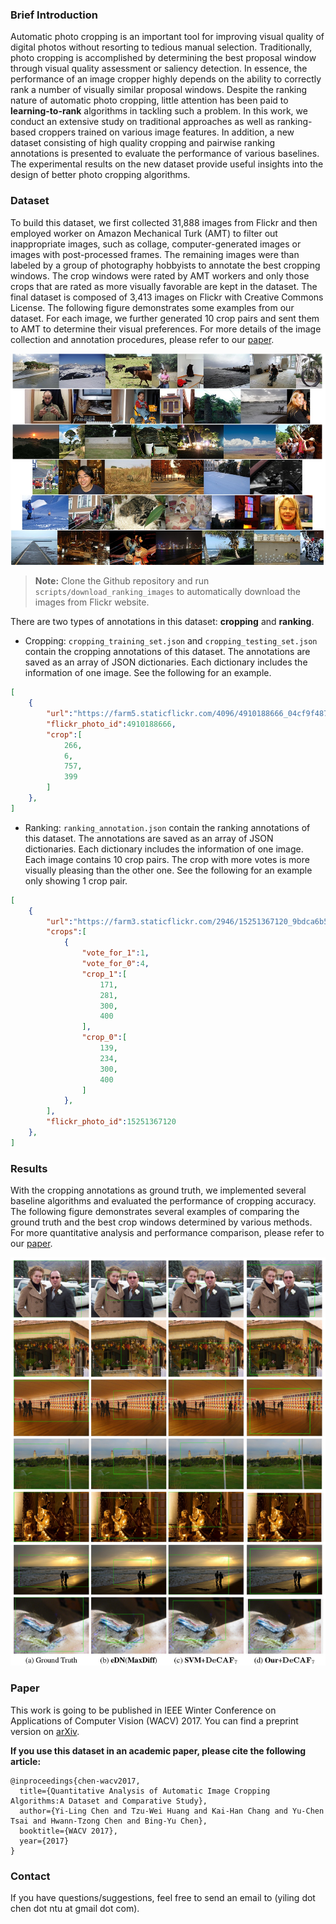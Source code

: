 ### Brief Introduction

Automatic photo cropping is an important tool for improving visual quality of digital photos without resorting to tedious manual selection. Traditionally, photo cropping is accomplished by determining the best proposal window through visual quality assessment or saliency detection. In essence, the performance of an image cropper highly depends on the ability to correctly rank a number of visually similar proposal windows. Despite the ranking nature of automatic photo cropping, little attention has been paid to **learning-to-rank** algorithms in tackling such a problem. In this work, we conduct an extensive study on traditional approaches as well as ranking-based croppers trained on various image features. In addition, a new dataset consisting of high quality cropping and pairwise ranking annotations is presented to evaluate the performance of various baselines. The experimental results on the new dataset provide useful insights into the design of better photo cropping algorithms.

### Dataset

To build this dataset, we first collected 31,888 images from Flickr and then employed worker on Amazon Mechanical Turk (AMT) to filter out inappropriate images, such as collage, computer-generated images or images with post-processed frames. The remaining images were than labeled by a group of photography hobbyists to annotate the best cropping windows.
The crop windows were rated by AMT workers and only those crops that are rated as more visually favorable are kept in the dataset.
The final dataset is composed of 3,413 images on Flickr with Creative Commons License. The following figure demonstrates some examples from our dataset.
For each image, we further generated 10 crop pairs and sent them to AMT to determine their visual preferences.
For more details of the image collection and annotation procedures, please refer to our [paper](#paper).

![Example images](images/dataset.jpg)


> **Note:** Clone the Github repository and run `scripts/download_ranking_images` to automatically download the images from Flickr website.

There are two types of annotations in this dataset: **cropping** and **ranking**.

* Cropping: `cropping_training_set.json` and `cropping_testing_set.json` contain the cropping annotations of this dataset. The annotations are saved as an array of JSON dictionaries. Each dictionary includes the information of one image. See the following for an example.

```json
[
    {
        "url":"https://farm5.staticflickr.com/4096/4910188666_04cf9f487d_b.jpg",
        "flickr_photo_id":4910188666,
        "crop":[
            266,
            6,
            757,
            399
        ]
    },
]
```

* Ranking: `ranking_annotation.json` contain the ranking annotations of this dataset. The annotations are saved as an array of JSON dictionaries. Each dictionary includes the information of one image. Each image contains 10 crop pairs. The crop with more votes is more visually pleasing than the other one. See the following for an example only showing 1 crop pair.

```json
[
    {
        "url":"https://farm3.staticflickr.com/2946/15251367120_9bdca6b5c3_c.jpg",
        "crops":[
            {
                "vote_for_1":1,
                "vote_for_0":4,
                "crop_1":[
                    171,
                    281,
                    300,
                    400
                ],
                "crop_0":[
                    139,
                    234,
                    300,
                    400
                ]
            },
        ],
        "flickr_photo_id":15251367120
    },
]
```

### Results

With the cropping annotations as ground truth, we implemented several baseline algorithms and evaluated the performance of cropping accuracy.
The following figure demonstrates several examples of comparing the ground truth and the best crop windows determined by various methods.
For more quantitative analysis and performance comparison, please refer to our [paper](#paper).

![Comparison with previous methods](images/results.jpg)

### Paper <a name="paper"></a>

This work is going to be published in IEEE Winter Conference on Applications of Computer Vision (WACV) 2017. You can find a preprint version on [arXiv]().

**If you use this dataset in an academic paper, please cite the following article:**

    @inproceedings{chen-wacv2017,
      title={Quantitative Analysis of Automatic Image Cropping Algorithms:A Dataset and Comparative Study},
      author={Yi-Ling Chen and Tzu-Wei Huang and Kai-Han Chang and Yu-Chen Tsai and Hwann-Tzong Chen and Bing-Yu Chen},
      booktitle={WACV 2017},
      year={2017}
    }

### Contact
If you have questions/suggestions, feel free to send an email to (yiling dot chen dot ntu at gmail dot com).
